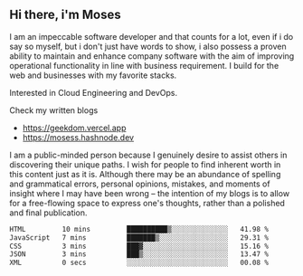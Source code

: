 ## Hi there, i'm Moses

I am an impeccable software developer and that counts for a lot, even if i do say so myself, but i don't just have words to show, i also possess a proven ability to maintain and enhance company software with the aim of improving operational functionality in line with business requirement. I build for the web and businesses with my favorite stacks.

Interested in Cloud Engineering and DevOps.

Check my written blogs
- https://geekdom.vercel.app
- https://mosess.hashnode.dev
  
I am a public-minded person because I genuinely desire to assist others in discovering their unique paths. I wish for people to find inherent worth in this content just as it is. Although there may be an abundance of spelling and grammatical errors, personal opinions, mistakes, and moments of insight where I may have been wrong – the intention of my blogs is to allow for a free-flowing space to express one's thoughts, rather than a polished and final publication.
<!--START_SECTION:waka-->

```txt
HTML         10 mins         ██████████▒░░░░░░░░░░░░░░   41.98 %
JavaScript   7 mins          ███████▒░░░░░░░░░░░░░░░░░   29.31 %
CSS          3 mins          ███▓░░░░░░░░░░░░░░░░░░░░░   15.16 %
JSON         3 mins          ███▒░░░░░░░░░░░░░░░░░░░░░   13.47 %
XML          0 secs          ░░░░░░░░░░░░░░░░░░░░░░░░░   00.08 %
```

<!--END_SECTION:waka-->
